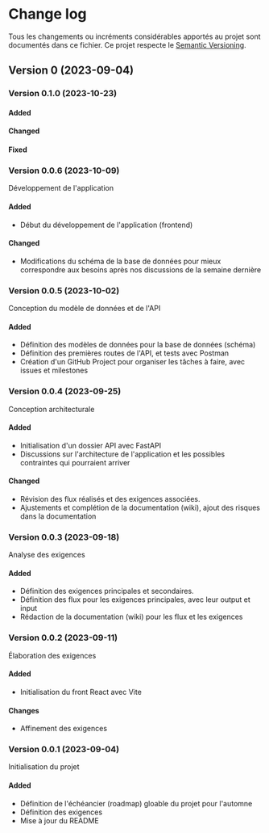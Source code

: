 # Change log

Tous les changements ou incréments considérables apportés au projet sont documentés dans ce fichier. Ce projet respecte le [Semantic Versioning](https://semver.org/spec/v2.0.0.html).

## Version 0 (2023-09-04)


### Version 0.1.0 (2023-10-23)

#### Added

#### Changed

#### Fixed

### Version 0.0.6 (2023-10-09)

Développement de l'application

#### Added

- Début du développement de l'application (frontend)

#### Changed

- Modifications du schéma de la base de données pour mieux correspondre aux besoins après nos discussions de la semaine dernière

### Version 0.0.5 (2023-10-02)

Conception du modèle de données et de l'API

#### Added

- Définition des modèles de données pour la base de données (schéma)
- Définition des premières routes de l'API, et tests avec Postman
- Création d'un GitHub Project pour organiser les tâches à faire, avec issues et milestones

### Version 0.0.4 (2023-09-25)

Conception architecturale

#### Added

- Initialisation d'un dossier API avec FastAPI
- Discussions sur l'architecture de l'application et les possibles contraintes qui pourraient arriver

#### Changed

- Révision des flux réalisés et des exigences associées.
- Ajustements et complétion de la documentation (wiki), ajout des risques dans la documentation

### Version 0.0.3 (2023-09-18)

Analyse des exigences

#### Added

- Définition des exigences principales et secondaires.
- Définition des flux pour les exigences principales, avec leur output et input
- Rédaction de la documentation (wiki) pour les flux et les exigences

### Version 0.0.2 (2023-09-11)

Élaboration des exigences

#### Added

- Initialisation du front React avec Vite

#### Changes

- Affinement des exigences

### Version 0.0.1 (2023-09-04)

Initialisation du projet

#### Added

- Définition de l'échéancier (roadmap) gloable du projet pour l'automne
- Définition des exigences
- Mise à jour du README